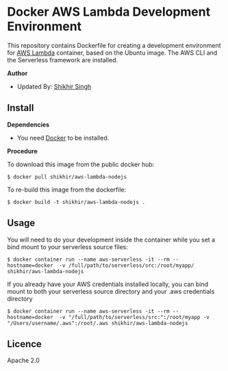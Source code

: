 # Docker AWS Lambda Development Environment

This repository contains Dockerfile for creating a development environment for [AWS Lambda](https://aws.amazon.com/lambda/)
container, based on the Ubuntu image. The AWS CLI and the Serverless framework are installed. 

**Author** 

* Updated By: [Shikhir Singh](http://www.shikhir.com/)

## Install

**Dependencies**

* You need [Docker](https://docker.com) to be installed.

**Procedure**

To download this image from the public docker hub:

	$ docker pull shikhir/aws-lambda-nodejs

To re-build this image from the dockerfile:

	$ docker build -t shikhir/aws-lambda-nodejs .

## Usage

You will need to do your development inside the container while you set a bind mount to your serverless source files:

	$ docker container run --name aws-serverless -it --rm --hostname=docker  -v /full/path/to/serverless/src:/root/myapp/ shikhir/aws-lambda-nodejs

If you already have your AWS credentials installed locally, you can bind mount to both your serverless source directory and your .aws credentials directory
	
	$ docker container run --name aws-serverless -it --rm --hostname=docker  -v "/full/path/to/serverless/src:":/root/myapp -v "/Users/username/.aws":/root/.aws shikhir/aws-lambda-nodejs

## Licence

Apache 2.0
